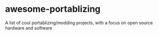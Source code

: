 # awesome-portablizing
A list of cool portablizing/modding projects, with a focus on open source hardware and software
